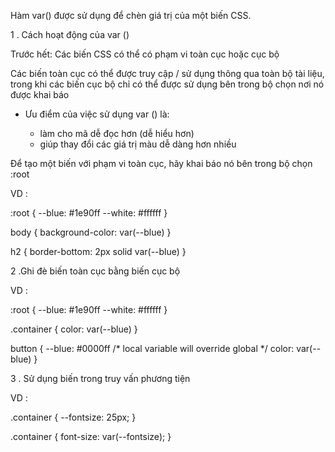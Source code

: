 Hàm var() được sử dụng để chèn giá trị của một biến CSS.

1 . Cách hoạt động của var ()

Trước hết: Các biến CSS có thể có phạm vi toàn cục hoặc cục bộ

Các biến toàn cục có thể được truy cập / sử dụng thông qua toàn bộ tài liệu, trong khi các biến cục bộ chỉ có thể được sử dụng bên trong bộ chọn nơi nó được khai báo

- Ưu điểm của việc sử dụng var () là:

    + làm cho mã dễ đọc hơn (dễ hiểu hơn)
    + giúp thay đổi các giá trị màu dễ dàng hơn nhiều

Để tạo một biến với phạm vi toàn cục, hãy khai báo nó bên trong bộ chọn :root

VD : 

:root {
  --blue: #1e90ff
  --white: #ffffff
}

body { 
    background-color: var(--blue)
}

h2 {
     border-bottom: 2px solid var(--blue)
}


2 .Ghi đè biến toàn cục bằng biến cục bộ

VD : 

:root {
  --blue: #1e90ff
  --white: #ffffff
}

.container {
  color: var(--blue)
}

button {
  --blue: #0000ff /* local variable will override global */
  color: var(--blue)
}


3 . Sử dụng biến trong truy vấn phương tiện

VD : 

.container {
  --fontsize: 25px;
}

.container {
  font-size: var(--fontsize);
}

